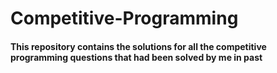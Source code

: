 # Competitive-Programming
#### This repository contains the solutions for all the competitive programming questions that had been solved by me in past
